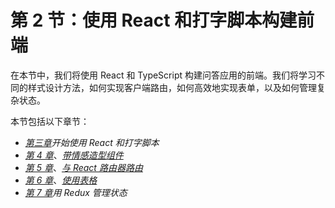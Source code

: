 # 第 2 节：使用 React 和打字脚本构建前端

在本节中，我们将使用 React 和 TypeScript 构建问答应用的前端。我们将学习不同的样式设计方法，如何实现客户端路由，如何高效地实现表单，以及如何管理复杂状态。

本节包括以下章节：

*   [*第三章*](03.html#_idTextAnchor057)*开始使用 React 和打字脚本*
*   [*第 4 章*](04.html#_idTextAnchor081)、[*带情感造型组件*](https://epic.packtpub.com/index.php?module=oss_Chapters&action=DetailView&record=5026acdc-ef97-8447-17b7-5eaaaeda5a96)
*   [*第 5 章*](05.html#_idTextAnchor101)、[*与 React 路由器路由*](https://epic.packtpub.com/index.php?module=oss_Chapters&action=DetailView&record=dfa087b7-909c-2656-6016-5eaaaef509d3)
*   [*第 6 章*](06.html#_idTextAnchor121)、[*使用表格*](https://epic.packtpub.com/index.php?module=oss_Chapters&action=DetailView&record=56c808e4-a1d5-48b4-1244-5eaaaead029d)
*   [*第 7 章*](07.html#_idTextAnchor142)*用 Redux 管理状态*